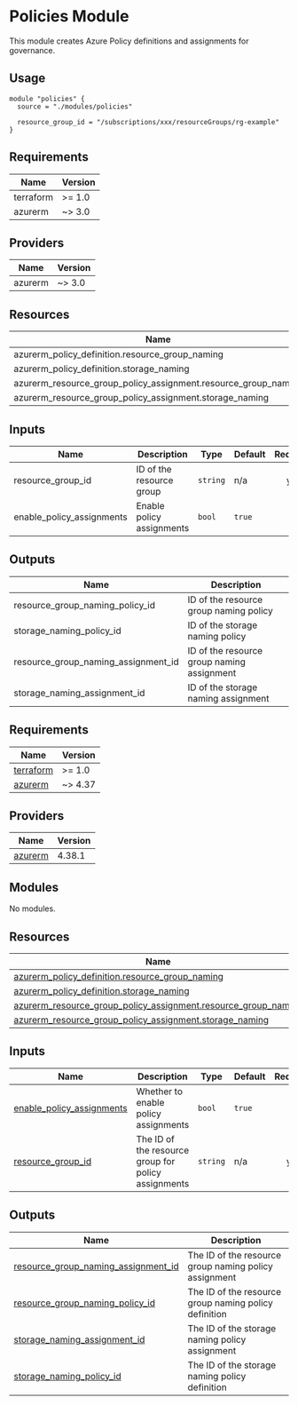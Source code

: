 # Policies Module

This module creates Azure Policy definitions and assignments for governance.

## Usage

```hcl
module "policies" {
  source = "./modules/policies"

  resource_group_id = "/subscriptions/xxx/resourceGroups/rg-example"
}
```

## Requirements

| Name | Version |
|------|---------|
| terraform | >= 1.0 |
| azurerm | ~> 3.0 |

## Providers

| Name | Version |
|------|---------|
| azurerm | ~> 3.0 |

## Resources

| Name | Type |
|------|------|
| azurerm_policy_definition.resource_group_naming | resource |
| azurerm_policy_definition.storage_naming | resource |
| azurerm_resource_group_policy_assignment.resource_group_naming | resource |
| azurerm_resource_group_policy_assignment.storage_naming | resource |

## Inputs

| Name | Description | Type | Default | Required |
|------|-------------|------|---------|:--------:|
| resource_group_id | ID of the resource group | `string` | n/a | yes |
| enable_policy_assignments | Enable policy assignments | `bool` | `true` | no |

## Outputs

| Name | Description |
|------|-------------|
| resource_group_naming_policy_id | ID of the resource group naming policy |
| storage_naming_policy_id | ID of the storage naming policy |
| resource_group_naming_assignment_id | ID of the resource group naming assignment |
| storage_naming_assignment_id | ID of the storage naming assignment |

<!-- BEGIN_TF_DOCS -->
## Requirements

| Name | Version |
|------|---------|
| <a name="requirement_terraform"></a> [terraform](#requirement\_terraform) | >= 1.0 |
| <a name="requirement_azurerm"></a> [azurerm](#requirement\_azurerm) | ~> 4.37 |

## Providers

| Name | Version |
|------|---------|
| <a name="provider_azurerm"></a> [azurerm](#provider\_azurerm) | 4.38.1 |

## Modules

No modules.

## Resources

| Name | Type |
|------|------|
| [azurerm_policy_definition.resource_group_naming](https://registry.terraform.io/providers/hashicorp/azurerm/latest/docs/resources/policy_definition) | resource |
| [azurerm_policy_definition.storage_naming](https://registry.terraform.io/providers/hashicorp/azurerm/latest/docs/resources/policy_definition) | resource |
| [azurerm_resource_group_policy_assignment.resource_group_naming](https://registry.terraform.io/providers/hashicorp/azurerm/latest/docs/resources/resource_group_policy_assignment) | resource |
| [azurerm_resource_group_policy_assignment.storage_naming](https://registry.terraform.io/providers/hashicorp/azurerm/latest/docs/resources/resource_group_policy_assignment) | resource |

## Inputs

| Name | Description | Type | Default | Required |
|------|-------------|------|---------|:--------:|
| <a name="input_enable_policy_assignments"></a> [enable\_policy\_assignments](#input\_enable\_policy\_assignments) | Whether to enable policy assignments | `bool` | `true` | no |
| <a name="input_resource_group_id"></a> [resource\_group\_id](#input\_resource\_group\_id) | The ID of the resource group for policy assignments | `string` | n/a | yes |

## Outputs

| Name | Description |
|------|-------------|
| <a name="output_resource_group_naming_assignment_id"></a> [resource\_group\_naming\_assignment\_id](#output\_resource\_group\_naming\_assignment\_id) | The ID of the resource group naming policy assignment |
| <a name="output_resource_group_naming_policy_id"></a> [resource\_group\_naming\_policy\_id](#output\_resource\_group\_naming\_policy\_id) | The ID of the resource group naming policy definition |
| <a name="output_storage_naming_assignment_id"></a> [storage\_naming\_assignment\_id](#output\_storage\_naming\_assignment\_id) | The ID of the storage naming policy assignment |
| <a name="output_storage_naming_policy_id"></a> [storage\_naming\_policy\_id](#output\_storage\_naming\_policy\_id) | The ID of the storage naming policy definition |
<!-- END_TF_DOCS -->
